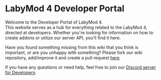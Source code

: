 # LabyMod 4 Developer Portal

Welcome to the Developer Portal of LabyMod 4. <br/>
This website serves as a hub for everything related to the LabyMod 4, directed at developers. Whether you're looking for
information on how to create addons or utilize our server API, you'll find it here.

Have you found something missing from this wiki that you think is important, or are you unhappy with something?
Please fork our wiki repository, add/improve it and create a pull request
<a href="https://github.com/LabyMod/labymod4-api-wiki" target="_blank">here</a>.

If you have any questions or need help, feel free to join
our [Discord server for Developers](labymod.net/dc/dev).

